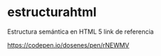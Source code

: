 # estructurahtml
Estructura semántica en HTML 5
link de referencia

https://codepen.io/dosenes/pen/rNEWMV
